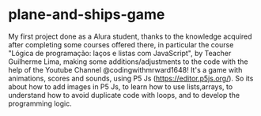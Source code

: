 # plane-and-ships-game
My first project done as a Alura student, 
thanks to the knowledge acquired after completing some courses offered there, 
in particular the course "Lógica de programação: laços e listas com JavaScript",
by Teacher Guilherme Lima, making some additions/adjustments to the code 
with the help of the Youtube Channel @codingwithmrward1648!
It's a game with animations, scores and sounds, using P5 Js (https://editor.p5js.org/).
So its about how to add images in P5 Js, to learn how to use lists,arrays,
to understand how to avoid duplicate code with loops, 
and to develop the programming logic.
